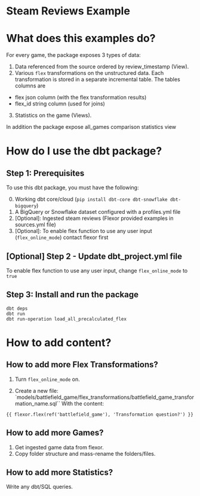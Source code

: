 # Steam Reviews Example

# What does this examples do?

For every game, the package exposes 3 types of data:
1. Data referenced from the source ordered by review_timestamp (View).
2. Various `flex` transformations on the unstructured data.
   Each transformation is stored in a separate incremental table.
   The tables columns are
 - flex json column (with the flex transformation results)
 - flex_id string column (used for joins)
3. Statistics on the game (Views).

In addition the package expose all_games comparison statistics view

# How do I use the dbt package?

## Step 1: Prerequisites

To use this dbt package, you must have the following:

0. Working dbt core/cloud (`pip install dbt-core dbt-snowflake dbt-bigquery`)
1. A BigQuery or Snowflake dataset configured with a profiles.yml file 
2. [Optional]: Ingested steam reviews (Flexor provided examples in sources.yml file)
3. [Optional]: To enable flex function to use any user input (`flex_online_mode`) contact flexor first

## [Optional] Step 2 - Update dbt_project.yml file
To enable flex function to use any user input, change `flex_online_mode` to `true`

## Step 3: Install and run the package

```
dbt deps
dbt run
dbt run-operation load_all_precalculated_flex
```

# How to add content?

## How to add more Flex Transformations?

1. Turn `flex_online_mode` on.

2. Create a new file:
`models/battlefield_game/flex_transformations/battlefield_game_transformation_name.sql``
With the content:
```
{{ flexor.flex(ref('battlefield_game'), 'Transformation question?') }}
```

## How to add more Games?
1. Get ingested game data from flexor.
2. Copy folder structure and mass-rename the folders/files.

## How to add more Statistics?
Write any dbt/SQL queries.
